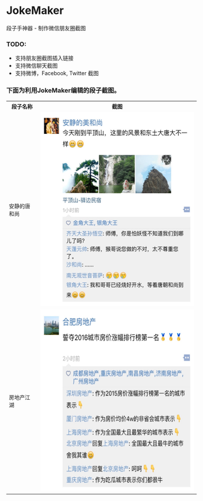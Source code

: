 # JokeMaker
段子手神器 - 制作微信朋友圈截图

### TODO:
  * 支持朋友圈截图插入链接
  * 支持微信聊天截图
  * 支持微博，Facebook, Twitter 截图
  



### 下面为利用JokeMaker编辑的段子截图。


<table border="0.5">
 <tr>
    <th>段子名称</th>
    <th>截图</th>
  </tr>
  <tr>
    <td>安静的唐和尚</td>
    <td><img src="https://raw.githubusercontent.com/EddieDow/jokemaker/master/JokeMaker/Assets.xcassets/sample1.imageset/sample1.jpg" width="436" height="512" alt="例图1"></td>
  </tr>
  <tr>
    <td>房地产江湖</td>
    <td><img src="https://raw.githubusercontent.com/EddieDow/jokemaker/master/JokeMaker/Assets.xcassets/sample2.imageset/sample2.jpg" width="512" height="482" alt="例图2"></td>
  </tr>
</table>
